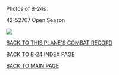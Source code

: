 
Photos of B-24s






 




42-52707 Open Season  

![](42-52707.jpg)  
  

[BACK TO THIS PLANE'S COMBAT RECORD](../b24s/42-52707.md)  

[BACK TO B-24 INDEX PAGE](../000b24s.md)  

[BACK TO MAIN PAGE](../index.md)


